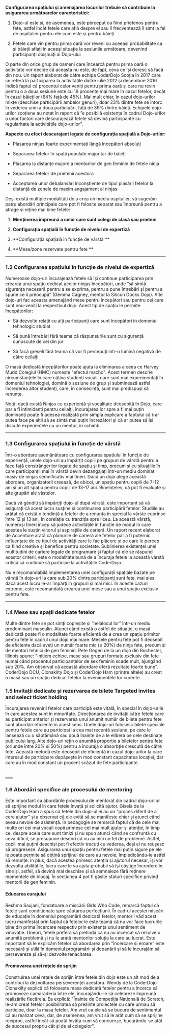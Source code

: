 **Configurarea spațiului și amenajarea locurilor trebuie să contribuie la asigurarea următoarelor caracteristici:**

1. Dojo-ul este și, de asemenea, este perceput ca fiind prietenos pentru fete, astfel încât fetele care află despre el sau îl frecventează îl simt la fel de ospitalier pentru ele cum este și pentru băieți

2. Fetele care vin pentru prima oară vor reveni cu aceeași probabilitate ca și băieții aflați în aceeși situație la sesiunile următoare, devenind participanți obișnuiți ai Dojo-ului

O parte din orice grup de oameni care încearcă pentru prima oară o activitate vor decide că aceasta nu este, de fapt, ceva ce își doresc să facă din nou. Un raport elaborat de către echipa CoderDojo Scoția în 2017 care se referă la participarea la activitățile dintre iulie 2012 și decembrie 2016 indică faptul că procentul celor veniți pentru prima oară și care nu revin pentru o a doua sesiune este cu 19 procente mai mare în cazul fetelor, decât în cazul băieților \(64% față de 45%\). Mai mult chiar, în cazul dojo-urilor mixte \(deschise participării ambelor genuri\), doar 23% dintre fete se întorc în vederea unei a doua participări, față de 39% dintre băieți. Echipele dojo-urilor scoțiene au notat în raport că ”e posibilă existența în cadrul Dojo-urilor a unor factori care descurajează fetele să devină participante cu regularitate la activitățile dojo-urilor”.

**Aspecte cu efect descurajant legate de configurația spațială a Dojo-urilor:**

* Plasarea ninjas foarte experimentați lângă începători absoluți

* Separarea fetelor în spații populate majoritar de băieți

* Plasarea la distanțe majore a mentorilor de gen feminin de fetele ninja

* Separarea fetelor de prietenii acestora

* Acceptarea unor debalansări inconștiente de tipul plasării fetelor la distanță de zonele de maxim angajament al ninjas

Deși există multiple modalități de a crea un mediu ospitalier, vă sugerăm patru abordări principale care pot fi folosite separat sau împreună pentru a atrage și reține mai bine fetele:

1. **Menținerea împreună a celor care sunt colegi de clasă sau prieteni**

2. **Configurația spațială în funcție de nivelul de expertiză**

3. **Configurația spațială în funcție de vârstă **

4. **Mese/zone rezervate pentru fete **

---

### 1.2 Configurarea spațiului în funcție de nivelul de expertiză

Numeroase dojo-uri încurajează fetele să își continue participarea prin crearea unui spațiu dedicat acelor ninjas începători, unde ”să simtă siguranța necesară pentru a se exprima, pentru a pune întrebări și pentru a spune ce îi preocupă”  \(Gemma Cagney, mentor la Silicon Docks Dojo\). Alte dojo-uri fac aceasta amenajând mese pentru începători sau pentru cei care sunt nou-veniți la respectivul dojo. Acest tip de spațiu le permite începătorilor:

* Să dezvolte relații cu alți participanți care sunt începători în domeniul tehnologic studiat

* Să pună întrebări fără teama că răspunsurile sunt cu siguranță cunoscute de cei din jur

* Să facă greșeli fără teama că vor fi percepuți într-o lumină negativă de către ceilalți

O masă dedicată începătorilor poate ajuta la eliminarea a ceea ce Harvey Mudd Colegiul \(HMC\) numește "efectul macho". Acest termen descrie circumstanțele în care câțiva studenți vocali, care sunt mai experimentați în domeniul tehnologiei, domină o sesiune de grup și subminează astfel încrederea altor studenți, care, în consecință, sunt mai predispuși să renunțe.

Notă: dacă există Ninjas cu experiență și vocalitate deosebită în Dojo, care par a fi intimidanți pentru ceilalți, încurajarea lor spre a fi mai puțin dominanți poate fi adesea realizată prin simpla explicare a faptului că i-ar putea face pe alții să se simtă mai puțin încrezători și că ar putea să își discute experiențele cu un mentor, în schimb.

---

### 1.3 Configurarea spațiului în funcție de vârstă

Într-o abordare asemănătoare cu configurarea spațiului în funcție de experiență, unele dojo-uri au împărțit copiii pe grupuri de vârstă pentru a face față constrângerilor legate de spațiu și timp, precum și cu situațiile în care participanții mai în vârstă devin dezangajați într-un mediu dominat masiv de ninjas semnificativ mai tineri. Dacă un dojo alege această abordare, organizatorii creează, de obicei, un spațiu pentru copiii de 7-12 ani și un alt spațiu pentru copiii de 13-17 ani. Bineînțeles, că pot fi evaluate și alte grupări ale vâstelor.

Dacă vă gândiți să împărțiți dojo-ul după vârstă, este important să vă asigurați că acest lucru susține și continuarea participării fetelor. Studiile au arătat că există o tendință a fetelor de a renunța în special la vârste cuprinse între 12 și 13 ani, în corelație cu tranziția spre liceu. La această vârstă, numeroși tineri încep să judece activitățile în funcție de modul în care acestea le susțin viitorul și aspirațiile de carieră. Un raport recent elaborat de Accenture arată că planurile de carieră ale fetelor par a fi puternic influențate de ce tipul de activități care le fac plăcere și pe care le percep ca fiind creative și benefice pentru societate. Sublinierea existenței unei multitudini de cariere legate de programare și faptul că ele se răspund acestor criterii, este o modalitate bună de a încuraja fetele la această vârstă critică să continue să participe la activitățile CoderDojo.

Nu e recomandabilă implementarea unei configurații spațiale bazate pe vârstă în dojo-uri la care sub 20% dintre participanți sunt fete, mai ales dacă acest lucru le-ar împărți în grupuri și mai mici. În aceste cazuri extreme, este recomandată crearea unei mese sau a unui spațiu exclusiv pentru fete.

---

### 1.4 Mese sau spații dedicate fetelor

Multe dintre fete se pot simți copleșite și ”nelalocul lor” într-un mediu predominant masculin. Atunci când există o astfel de situație, o masă dedicată poate fi o modalitate foarte eficientă de a crea un spațiu primitor pentru fete în cadrul unui dojo mai mare. Mesele pentru fete pot fi deosebit de eficiente dacă aveți un număr foarte mic \(≤ 20%\) de ninja fete, precum și de mentori tehnici de gen feminin. Pete Gegen de la un dojo din Rochester, Illinois spune: "Inițiem echipe, mese sau grupuri formate exclusiv din fete numai când procentul participantelor de sex feminin scade mult, ajungând sub 20%. Am observat că această abordare oferă rezultate foarte bune". CoderDojo DCU, Clonakilty Dojo și CoderDojo Ham \(printre altele\) au creat o masă sau un spațiu dedicat fetelor la evenimentele lor curente.

### 1.5 Invitații dedicate și rezervarea de bilete Targeted invites and select ticket holding

Încurajarea revenirii fetelor care participă este vitală, în special în dojo-urile în care acestea sunt în minoritate. Direcționarea de invitații către fetele care au participat anterior și rezervarea unui anumit număr de bilete pentru fete sunt abordări eficiente în acest sens. Unele dojo-uri folosesc bilete speciale pentru fetele care au participat la cea mai recentă sesiune, pe care le lansează cu o săptămână sau două înainte de a le elibera pe cele destinate publicului larg. Alte dojo-uri rețin o anumită proporție a biletelor pentru fete \(oriunde între 20% și 50%\) pentru a încuraja o absorbție crescută de către fete. Această metodă este deosebit de eficientă în cazul dojo-urilor la care interesul de participare depășește în mod constant capacitatea locației, dar care au în mod constant un procent scăzut de fete participante.

### \_\_\_

### 1.6 Abordări specifice ale procesului de mentoring

Este important ca abordările procesului de mentorat din cadrul dojo-urilor să sprijine modul în care fetele învață și solicită ajutor. Gisela de la CoderDojo Ham a spus că fetele din dojo-ul ei au un "proces diferit de a cere ajutor" și a observat că ele evită să se manifeste chiar și atunci când aveau nevoie de asistență. În pedagogie se remarcă faptul că de cele mai multe ori cei mai vocali copii primesc cel mai mult ajutor și atenție, în timp ce, despre aceia care sunt timizi și nu spun atunci când se confruntă cu ceva dificil, se presupune deseori că nu au nici un fel de probleme. Astfel, copiii mai puțini deschiși pot fi efectiv trecuți cu vederea, deși ei nu reușesc să progreseze. Asigurarea unui spațiu pentru fetele mai puțin sigure pe ele le poate permite să obțină sprijinul de care au nevoie, împiedicându-le astfel să renunțe. În plus, dacă acestea primesc atenția și ajutorul necesar, își vor dezvolta abilitățile, lucru care le va ajuta probabil să își câștige încredere în sine și, astfel, să devină mai deschise și să semnaleze fără reținere momentele de blocaj. În secțiunea 4 pot fi găsite sfaturi specifice privind mentorii de gen feminin.

#### 

#### Educarea curajului

Reshma Saujani, fondatoare a mișcării Girls Who Code, remarcă faptul că fetele sunt condiționate spre căutarea perfecțiunii. În cadrul acestei miscări de educație în domeniul programării dedicată fetelor, mentorii văd acest lucru manifestat prin faptul că fetelor le este teamă că nu vor face lucrurile bine din prima încercare respectiv prin existența unui sentiment de vinovăție. Uneori, fetele preferă să pretindă că nu au încercat să rezolve o anumită problemă și nu le arată mentorilor soluția la care au lucrat. Este important să le explicăm fetelor că abordarea prin ”încercare și eroare” este necesară și utilă în domeniul programării și depanării și să le încurajăm să persevereze și să-și dezvolte tenacitatea.

#### 

#### Promovarea unei rețele de sprijin

Construirea unei rețele de sprijin între fetele din dojo este un alt mod de a contribui la dezvoltarea perseverenței acestora. Wendy de la CoderDojo Clonakilty explică că folosește masa dedicată fetelor pentru a încerca să promoveze camaraderia între ele, încurajându-le să celebreze împreună realizările fiecăreia. Ea explică: "Înainte de Competiția Natională de Scratch, le-am creat fetelor posibilitatea să prezinte proiectele cu care urmau să participe, doar la masa fetelor. Am vrut ca ele să se bucure de sentimentul că au realizat ceva, dar, de asemenea, am vrut să le arăt cum să se sprijine reciproc, astfel încât să poată învăța cum să concureze, bucurându-se atât de succesul propriu cât și de al colegelor".

